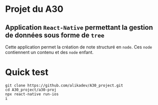 # Projet du A30

## Application `React-Native` permettant la gestion de données sous forme de `tree` 

Cette application permet la création de note structuré en `node`. Ces `node` contiennent un contenu et des `node` enfant.

# Quick test

``` shell
git clone https://github.com/alikadev/A30_project.git
cd A30_project/a30-proj
npx react-native run-ios
i
```